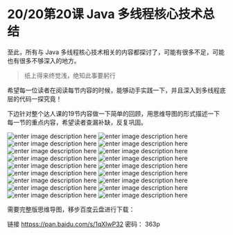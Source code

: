 # 20/20第20课 Java 多线程核心技术总结

至此，所有与 Java 多线程核心技术相关的内容都探讨了，可能有很多不足，可能也有很多不够深入的地方。

> 纸上得来终觉浅，绝知此事要躬行

希望每一位读者在阅读每节内容的时候，能够动手实践一下，并且深入到多线程底层的代码一探究竟！

下边针对整个达人课的19节内容做一下简单的回顾，用思维导图的形式描述一下每一节的重点内容，希望读者查漏补缺，反复巩固。

![enter image description here](https://images.gitbook.cn/37a10660-f1f9-11e7-b7fd-13edb952c645) ![enter image description here](https://images.gitbook.cn/3c6f7e60-f1f9-11e7-891c-8d592463d175) ![enter image description here](https://images.gitbook.cn/3fc930b0-f1f9-11e7-b7fd-13edb952c645) ![enter image description here](https://images.gitbook.cn/473955a0-f1f9-11e7-891c-8d592463d175) ![enter image description here](https://images.gitbook.cn/4b01a840-f1f9-11e7-891c-8d592463d175) ![enter image description here](https://images.gitbook.cn/4e68c810-f1f9-11e7-ab3c-e92e8d84cf50) ![enter image description here](https://images.gitbook.cn/51e51d90-f1f9-11e7-ab3c-e92e8d84cf50) ![enter image description here](https://images.gitbook.cn/558d6510-f1f9-11e7-ab3c-e92e8d84cf50) ![enter image description here](https://images.gitbook.cn/587569d0-f1f9-11e7-b7fd-13edb952c645) ![enter image description here](https://images.gitbook.cn/5bab4070-f1f9-11e7-ab3c-e92e8d84cf50) ![enter image description here](https://images.gitbook.cn/5f4d4660-f1f9-11e7-891c-8d592463d175) ![enter image description here](https://images.gitbook.cn/6234aee0-f1f9-11e7-ab3c-e92e8d84cf50) ![enter image description here](https://images.gitbook.cn/655ffe30-f1f9-11e7-891c-8d592463d175) ![enter image description here](https://images.gitbook.cn/6859dd40-f1f9-11e7-891c-8d592463d175) ![enter image description here](https://images.gitbook.cn/6b603f70-f1f9-11e7-9d4a-0b89927fde60) ![enter image description here](https://images.gitbook.cn/6eaf1c50-f1f9-11e7-ab3c-e92e8d84cf50) ![enter image description here](https://images.gitbook.cn/73c74780-f1f9-11e7-891c-8d592463d175) ![enter image description here](https://images.gitbook.cn/7bcad2d0-f1f9-11e7-ab3c-e92e8d84cf50)

需要完整版思维导图，移步百度云盘进行下载：

链接 [httpss://pan.baidu.com/s/1qXIwP32](httpss://pan.baidu.com/s/1qXIwP32) 密码： 363p